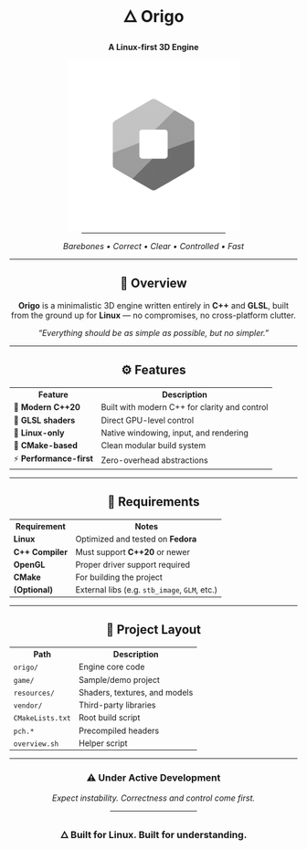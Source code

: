 <div align="center">

<h1>🜂 Origo</h1>
<p><strong>A Linux-first 3D Engine</strong></p>

<img src="resources/textures/origo_logo.png" alt="Origo Logo" width="300"/>

<hr style="width:50%;margin:auto;">

<p><em>Barebones • Correct • Clear • Controlled • Fast</em></p>

</div>

---

<h2 align="center">🧭 Overview</h2>

<p align="center">
<b>Origo</b> is a minimalistic 3D engine written entirely in <b>C++</b> and <b>GLSL</b>,  
built from the ground up for <b>Linux</b> — no compromises, no cross-platform clutter.
</p>

<p align="center"><em>“Everything should be as simple as possible, but no simpler.”</em></p>

---

<h2 align="center">⚙️ Features</h2>

<div align="center">

<table>
<tr><th>Feature</th><th>Description</th></tr>
<tr><td>🧱 <b>Modern C++20</b></td><td>Built with modern C++ for clarity and control</td></tr>
<tr><td>🎨 <b>GLSL shaders</b></td><td>Direct GPU-level control</td></tr>
<tr><td>🐧 <b>Linux-only</b></td><td>Native windowing, input, and rendering</td></tr>
<tr><td>🧩 <b>CMake-based</b></td><td>Clean modular build system</td></tr>
<tr><td>⚡ <b>Performance-first</b></td><td>Zero-overhead abstractions</td></tr>
</table>

</div>

---

<h2 align="center">🧰 Requirements</h2>

<div align="center">

<table>
<tr><th>Requirement</th><th>Notes</th></tr>
<tr><td><b>Linux</b></td><td>Optimized and tested on <b>Fedora</b></td></tr>
<tr><td><b>C++ Compiler</b></td><td>Must support <b>C++20</b> or newer</td></tr>
<tr><td><b>OpenGL</b></td><td>Proper driver support required</td></tr>
<tr><td><b>CMake</b></td><td>For building the project</td></tr>
<tr><td><b>(Optional)</b></td><td>External libs (e.g. <code>stb_image</code>, <code>GLM</code>, etc.)</td></tr>
</table>

</div>

---

<h2 align="center">📁 Project Layout</h2>

<div align="center">

<table>
<tr><th>Path</th><th>Description</th></tr>
<tr><td><code>origo/</code></td><td>Engine core code</td></tr>
<tr><td><code>game/</code></td><td>Sample/demo project</td></tr>
<tr><td><code>resources/</code></td><td>Shaders, textures, and models</td></tr>
<tr><td><code>vendor/</code></td><td>Third-party libraries</td></tr>
<tr><td><code>CMakeLists.txt</code></td><td>Root build script</td></tr>
<tr><td><code>pch.*</code></td><td>Precompiled headers</td></tr>
<tr><td><code>overview.sh</code></td><td>Helper script</td></tr>
</table>

</div>

---

<div align="center">

<h3>⚠️ Under Active Development</h3>
<p><em>Expect instability. Correctness and control come first.</em></p>

<hr style="width:30%;margin:auto;">

<h3>🜂 Built for Linux. Built for understanding.</h3>

</div>
